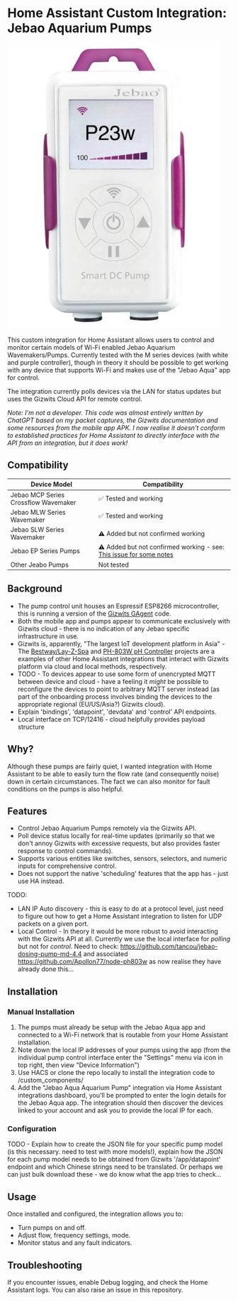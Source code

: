 # Home Assistant Custom Integration: Jebao Aquarium Pumps

![Logo](jebao-m-series-pump-controller.png)

This custom integration for Home Assistant allows users to control and monitor certain models of Wi-Fi enabled Jebao Aquarium Wavemakers/Pumps. Currently tested with the M series devices (with white and purple controller), though in theory it should be possible to get working with any device that supports Wi-Fi and makes use of the "Jebao Aqua" app for control.

The integration currently polls devices via the LAN for status updates but uses the Gizwits Cloud API for remote control.

_Note: I'm not a developer. This code was almost entirely written by ChatGPT based on my packet captures, the Gizwits documentation and some resources from the mobile app APK. I now realise it doesn't conform to established practices for Home Assistant to directly interface with the API from an integration, but it does work!_

## Compatibility

| Device Model            | Compatibility  |
|-------------------------|----------------|
| Jebao MCP Series Crossflow Wavemaker | ✅ Tested and working |
| Jebao MLW Series Wavemaker      | ✅ Tested and working |
| Jebao SLW Series Wavemaker      | ⚠️ Added but not confirmed working |
| Jebao EP Series Pumps | ⚠️ Added but not confirmed working - see: [This issue for some notes ](https://github.com/chrisc123/jebao_aqua-homeassistant/issues/) |
| Other Jeabo Pumps | Not tested |


## Background
* The pump control unit houses an Espressif ESP8266 microcontroller, this is running a version of the [Gizwits GAgent](https://docs.gizwits.com/en-us/DeviceDev/GAgent.html#Features) code.
* Both the mobile app and pumps appear to communicate exclusively with Gizwits cloud - there is no indication of any Jebao specific infrastructure in use.
* Gizwits is, apparently, "The largest IoT development platform in Asia" - The [Bestway/Lay-Z-Spa](https://github.com/cdpuk/ha-bestway) and [PH-803W pH Controller](https://github.com/dala318/python_ph803w) projects are a examples of other Home Assistant integrations that interact with Gizwits platform via cloud and local methods, respectively. 
* TODO - To devices appear to use some form of unencrypted MQTT between device and cloud - have a feeling it _might_ be possible to reconfigure the devices to point to arbitrary MQTT server instead (as part of the onboarding process involves binding the devices to the appropriate regional (EU/US/Asia?) Gizwits cloud).
* Explain 'bindings', 'datapoint', 'devdata' and 'control' API endpoints. 
* Local interface on TCP/12416 - cloud helpfully provides payload structure
  

## Why?
Although these pumps are fairly quiet, I wanted integration with Home Assistant to be able to easily turn the flow rate (and consequently noise) down in certain circumstances. The fact we can also monitor for fault conditions on the pumps is also helpful. 

## Features

- Control Jebao Aquarium Pumps remotely via the Gizwits API.
- Poll device status locally for real-time updates (primarily so that we don't annoy Gizwits with excessive requests, but also provides faster response to control commands).
- Supports various entities like switches, sensors, selectors, and numeric inputs for comprehensive control.
- Does not support the native 'scheduling' features that the app has - just use HA instead.

TODO:
- LAN IP Auto discovery - this is easy to do at a protocol level, just need to figure out how to get a Home Assistant integration to listen for UDP packets on a given port.
- Local Control - In theory it would be more robust to avoid interacting with the Gizwits API at all. Currently we use the local interface for _polling_ but not for _control_. Need to check: https://github.com/tancou/jebao-dosing-pump-md-4.4 and associated https://github.com/Apollon77/node-ph803w as now realise they have already done this...

## Installation

### Manual Installation

1. The pumps must already be setup with the Jebao Aqua app and connected to a Wi-Fi network that is routable from your Home Assistant installation.
2. Note down the local IP addresses of your pumps using the app (from the individual pump control interface enter the "Settings" menu via icon in top right, then view "Device Information")
3. Use HACS or clone the repo locally to install the integration code to /custom_components/
4. Add the "Jebao Aqua Aquarium Pump" integration via Home Assistant integrations dashboard, you'll be prompted to enter the login details for the Jebao Aqua app. The integration should then discover the devices linked to your account and ask you to provide the local IP for each. 

### Configuration

TODO - Explain how to create the JSON file for your specific pump model (is this necessary. need to test with more models!), explain how the JSON for each pump model needs to be obtained from Gizwits '/app/datapoint' endpoint and which Chinese strings need to be translated. Or perhaps we can just bulk download these - we do know what the app tries to check...


## Usage

Once installed and configured, the integration allows you to:

- Turn pumps on and off.
- Adjust flow, frequency settings, mode. 
- Monitor status and any fault indicators.

## Troubleshooting

If you encounter issues, enable Debug logging, and check the Home Assistant logs. You can also raise an issue in this repository.

